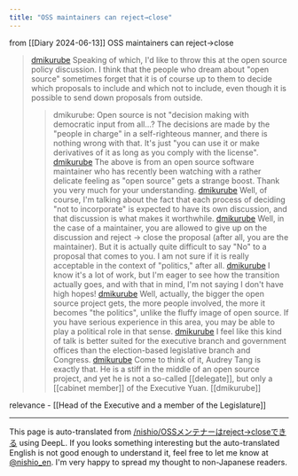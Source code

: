 ```yaml
---
title: "OSS maintainers can reject→close"
---
```


from  [[Diary 2024-06-13]]
OSS maintainers can reject→close
> [dmikurube](https://x.com/dmikurube/status/1801178696990261372) Speaking of which, I'd like to throw this at the open source policy discussion. I think that the people who dream about "open source" sometimes forget that it is of course up to them to decide which proposals to include and which not to include, even though it is possible to send down proposals from outside.
>  >dmikurube: Open source is not "decision making with democratic input from all...? The decisions are made by the "people in charge" in a self-righteous manner, and there is nothing wrong with that. It's just "you can use it or make derivatives of it as long as you comply with the license".
> [dmikurube](https://x.com/dmikurube/status/1801181748778176563) The above is from an open source software maintainer who has recently been watching with a rather delicate feeling as "open source" gets a strange boost. Thank you very much for your understanding.
> [dmikurube](https://x.com/dmikurube/status/1801186135571673546) Well, of course, I'm talking about the fact that each process of deciding "not to incorporate" is expected to have its own discussion, and that discussion is what makes it worthwhile.
> [dmikurube](https://x.com/dmikurube/status/1801187143731318814) Well, in the case of a maintainer, you are allowed to give up on the discussion and reject → close the proposal (after all, you are the maintainer). But it is actually quite difficult to say "No" to a proposal that comes to you. I am not sure if it is really acceptable in the context of "politics," after all.
> [dmikurube](https://x.com/dmikurube/status/1801187893937115438) I know it's a lot of work, but I'm eager to see how the transition actually goes, and with that in mind, I'm not saying I don't have high hopes!
> [dmikurube](https://x.com/dmikurube/status/1801195975261983215) Well, actually, the bigger the open source project gets, the more people involved, the more it becomes "the politics", unlike the fluffy image of open source. If you have serious experience in this area, you may be able to play a political role in that sense.
> [dmikurube](https://x.com/dmikurube/status/1801199134537642093) I feel like this kind of talk is better suited for the executive branch and government offices than the election-based legislative branch and Congress.
> [dmikurube](https://x.com/dmikurube/status/1801204442660024785) Come to think of it, Audrey Tang is exactly that. He is a stiff in the middle of an open source project, and yet he is not a so-called [[delegate]], but only a [[cabinet member]] of the Executive Yuan.
[[dmikurube]]

relevance
    - [[Head of the Executive and a member of the Legislature]]

---
This page is auto-translated from [/nishio/OSSメンテナーはreject→closeできる](https://scrapbox.io/nishio/OSSメンテナーはreject→closeできる) using DeepL. If you looks something interesting but the auto-translated English is not good enough to understand it, feel free to let me know at [@nishio_en](https://twitter.com/nishio_en). I'm very happy to spread my thought to non-Japanese readers.